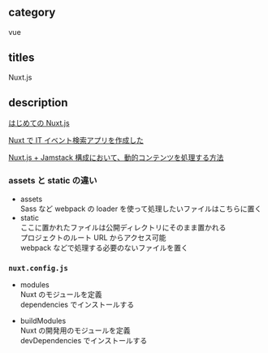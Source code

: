 ## category

vue

## titles

Nuxt.js

## description

<a href="https://qiita.com/kurosame/items/80437d5387cb253f2c1e" target="_blank">はじめての Nuxt.js</a>

<a href="https://qiita.com/kurosame/items/255480a37548d5c04c7d" target="_blank">Nuxt で IT イベント検索アプリを作成した</a>

<a href="https://qiita.com/kurosame/items/bc7bb26ecfd36e8d1048" target="_blank">Nuxt.js + Jamstack 構成において、動的コンテンツを処理する方法</a>

### assets と static の違い

- assets  
  Sass など webpack の loader を使って処理したいファイルはこちらに置く
- static  
  ここに置かれたファイルは公開ディレクトリにそのまま置かれる  
  プロジェクトのルート URL からアクセス可能  
  webpack などで処理する必要のないファイルを置く

### `nuxt.config.js`

- modules  
  Nuxt のモジュールを定義  
  dependencies でインストールする

- buildModules  
  Nuxt の開発用のモジュールを定義  
  devDependencies でインストールする
